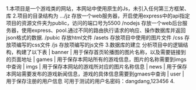 1.本项目是一个游戏类的网站，本网站中使用原生的Js，未引入任何第三方框架、库
2.项目的目录结构为
    .../jz 存放一个web服务器，开启使用express中的api指定项目的资源文件夹为public，访问的端口号为5500
        /nodejs 存放一个web后台服务器，使用express、pool.通过不同的路由执行请求的响应、操作数据库并返回json格式的数据.
        /pubic 存放html文件
            /asets  存放项目中使用的图片文件
            /css    存放项编写的css文件
            /js     存放项编写的js文件
3.数据库的建立
    分析项目中的逻辑结构，构建了以下表
        | banner       | 
            用于保存首页轮播图的图片名称，以及需要链接到的页面地址
        | games        |
            用于保存本网站所有的游戏信息，图片的名称需要到imgs中查询
        | imgs         |
            用于保存本网站的游戏所对应的图片名称信息
        | news         |
            用于保存本网站需要发布的游戏新闻信息，游戏的具体信息需要到gmaes中查询
        | user         |
            用于保存注册的用户信息 可用于测试的用户名密码：dangdang,123456
4.

        
        
